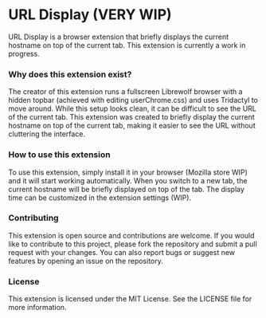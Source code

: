 
# URL Display (VERY WIP) 

URL Display is a browser extension that briefly displays the current hostname on
top of the current tab. This extension is currently a work in progress.

### Why does this extension exist?

The creator of this extension runs a fullscreen Librewolf browser with a hidden
topbar (achieved with editing userChrome.css) and uses Tridactyl to move around.
While this setup looks clean, it can be difficult to see the URL of the current
tab. This extension was created to briefly display the current hostname on top
of the current tab, making it easier to see the URL without cluttering the
interface.

### How to use this extension

To use this extension, simply install it in your browser (Mozilla store WIP) and it will start
working automatically. When you switch to a new tab, the current hostname will
be briefly displayed on top of the tab. The display time can be customized in
the extension settings (WIP).

### Contributing

This extension is open source and contributions are welcome. If you would like
to contribute to this project, please fork the repository and submit a pull
request with your changes. You can also report bugs or suggest new features by
opening an issue on the repository.

### License

This extension is licensed under the MIT License. See the LICENSE file for more
information.
